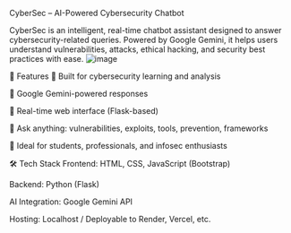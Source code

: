 CyberSec – AI-Powered Cybersecurity Chatbot 


CyberSec is an intelligent, real-time chatbot assistant designed to answer cybersecurity-related queries. Powered by Google Gemini, it helps users understand vulnerabilities, attacks, ethical hacking, and security best practices with ease.
![image](https://github.com/user-attachments/assets/3a7d6d02-a3d7-465b-80fb-c0498c43e427)


🚀 Features
🔐 Built for cybersecurity learning and analysis

🤖 Google Gemini-powered responses

📡 Real-time web interface (Flask-based)

💬 Ask anything: vulnerabilities, exploits, tools, prevention, frameworks

🧠 Ideal for students, professionals, and infosec enthusiasts

🛠️ Tech Stack
Frontend: HTML, CSS, JavaScript (Bootstrap)

Backend: Python (Flask)

AI Integration: Google Gemini API

Hosting: Localhost / Deployable to Render, Vercel, etc.
